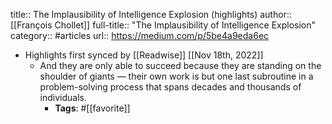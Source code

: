 title:: The Implausibility of Intelligence Explosion (highlights)
author:: [[François Chollet]]
full-title:: "The Implausibility of Intelligence Explosion"
category:: #articles
url:: https://medium.com/p/5be4a9eda6ec

- Highlights first synced by [[Readwise]] [[Nov 18th, 2022]]
	- And they are only able to succeed because they are standing on the shoulder of giants — their own work is but one last subroutine in a problem-solving process that spans decades and thousands of individuals.
		- **Tags**: #[[favorite]]